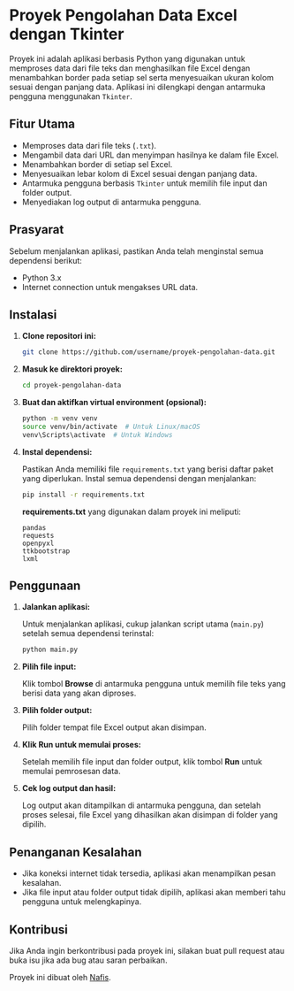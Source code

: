 # Proyek Pengolahan Data Excel dengan Tkinter

Proyek ini adalah aplikasi berbasis Python yang digunakan untuk memproses data dari file teks dan menghasilkan file Excel dengan menambahkan border pada setiap sel serta menyesuaikan ukuran kolom sesuai dengan panjang data. Aplikasi ini dilengkapi dengan antarmuka pengguna menggunakan `Tkinter`.

## Fitur Utama

- Memproses data dari file teks (`.txt`).
- Mengambil data dari URL dan menyimpan hasilnya ke dalam file Excel.
- Menambahkan border di setiap sel Excel.
- Menyesuaikan lebar kolom di Excel sesuai dengan panjang data.
- Antarmuka pengguna berbasis `Tkinter` untuk memilih file input dan folder output.
- Menyediakan log output di antarmuka pengguna.

## Prasyarat

Sebelum menjalankan aplikasi, pastikan Anda telah menginstal semua dependensi berikut:

- Python 3.x
- Internet connection untuk mengakses URL data.

## Instalasi

1. **Clone repositori ini:**

    ```bash
    git clone https://github.com/username/proyek-pengolahan-data.git
    ```

2. **Masuk ke direktori proyek:**

    ```bash
    cd proyek-pengolahan-data
    ```

3. **Buat dan aktifkan virtual environment (opsional):**

    ```bash
    python -m venv venv
    source venv/bin/activate  # Untuk Linux/macOS
    venv\Scripts\activate  # Untuk Windows
    ```

4. **Instal dependensi:**

    Pastikan Anda memiliki file `requirements.txt` yang berisi daftar paket yang diperlukan. Instal semua dependensi dengan menjalankan:

    ```bash
    pip install -r requirements.txt
    ```

    **requirements.txt** yang digunakan dalam proyek ini meliputi:

    ```
    pandas
    requests
    openpyxl
    ttkbootstrap
    lxml
    ```

## Penggunaan

1. **Jalankan aplikasi:**

    Untuk menjalankan aplikasi, cukup jalankan script utama (`main.py`) setelah semua dependensi terinstal:

    ```bash
    python main.py
    ```

2. **Pilih file input:**

    Klik tombol **Browse** di antarmuka pengguna untuk memilih file teks yang berisi data yang akan diproses.

3. **Pilih folder output:**

    Pilih folder tempat file Excel output akan disimpan.

4. **Klik **Run** untuk memulai proses:**

    Setelah memilih file input dan folder output, klik tombol **Run** untuk memulai pemrosesan data.

5. **Cek log output dan hasil:**

    Log output akan ditampilkan di antarmuka pengguna, dan setelah proses selesai, file Excel yang dihasilkan akan disimpan di folder yang dipilih.

## Penanganan Kesalahan

- Jika koneksi internet tidak tersedia, aplikasi akan menampilkan pesan kesalahan.
- Jika file input atau folder output tidak dipilih, aplikasi akan memberi tahu pengguna untuk melengkapinya.

## Kontribusi

Jika Anda ingin berkontribusi pada proyek ini, silakan buat pull request atau buka isu jika ada bug atau saran perbaikan.


Proyek ini dibuat oleh [Nafis](https://github.com/NFS2245).
